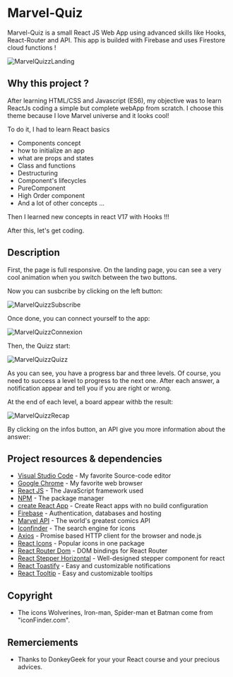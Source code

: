 # Marvel-Quiz

Marvel-Quiz is a small React JS Web App using advanced skills like Hooks, React-Router and API. This app is builded with Firebase and uses Firestore cloud functions !

![MarvelQuizzLanding](https://user-images.githubusercontent.com/60263116/161545532-4709936d-111d-48cd-b0ad-84406c5af08a.png)

## Why this project ?

After learning HTML/CSS and Javascript (ES6), 
my objective was to learn ReactJs coding a simple but complete webApp from scratch.
I choose this theme because I love Marvel universe and it looks cool!

To do it, I had to learn React basics
* Components concept
* how to initialize an app
* what are props and states
* Class and functions
* Destructuring
* Component's lifecycles
* PureComponent
* High Order component
* And a lot of other concepts ...

Then I learned new concepts in react V17 with Hooks !!!

After this, let's get coding.

## Description

First, the page is full responsive. On the landing page, you can see a very cool animation when you switch between the two buttons.

Now you can susbcribe by clicking on the left button:

![MarvelQuizzSubscribe](https://user-images.githubusercontent.com/60263116/161547840-7f56ed58-ee34-47d9-bfba-b028cf25de85.png)

Once done, you can connect yourself to the app:

![MarvelQuizzConnexion](https://user-images.githubusercontent.com/60263116/161548244-23a18735-b9bd-4e41-96d8-7a2284f8ee01.png)

Then, the Quizz start:

![MarvelQuizzQuizz](https://user-images.githubusercontent.com/60263116/161549429-e9a53c74-0555-4ebe-b159-7d696e90cd15.png)

As you can see, you have a progress bar and three levels. Of course, you need to success a level to progress to the next one.
After each answer, a notification appear and tell you if you are right or wrong.

At the end of each level, a board appear withb the result:

![MarvelQuizzRecap](https://user-images.githubusercontent.com/60263116/161550568-05e5654d-3436-4eb2-9c2e-31dd905ade24.png)

By clicking on the infos button, an API give you more information about the answer:



## Project resources & dependencies

* [Visual Studio Code](https://code.visualstudio.com/) - My favorite Source-code editor
* [Google Chrome](https://www.google.com/chrome/) - My favorite web browser
* [React JS](https://fr.reactjs.org/docs/getting-started.html) - The JavaScript framework used
* [NPM](https://www.npmjs.com/) - The package manager
* [create React App](https://github.com/facebook/create-react-app) - Create React apps with no build configuration
* [Firebase](https://firebase.google.com/docs) - Authentication, databases and hosting
* [Marvel API](https://developer.marvel.com/) - The world's greatest comics API
* [Iconfinder](https://www.iconfinder.com/) - The search engine for icons
* [Axios](https://www.npmjs.com/package/axios) - Promise based HTTP client for the browser and node.js
* [React Icons](https://www.npmjs.com/package/react-icons) - Popular icons in one package
* [React Router Dom](https://www.npmjs.com/package/react-router-dom) - DOM bindings for React Router
* [React Stepper Horizontal](https://www.npmjs.com/package/stepper-horizontal) - Well-designed stepper component for react
* [React Toastify](https://www.npmjs.com/package/stepper-horizontal) - Easy and customizable notifications
* [React Tooltip](https://www.npmjs.com/package/react-tooltip) - Easy and customizable tooltips

## Copyright

* The icons Wolverines, Iron-man, Spider-man et Batman come from "iconFinder.com".

## Remerciements

* Thanks to DonkeyGeek for your your React course and your precious advices.
